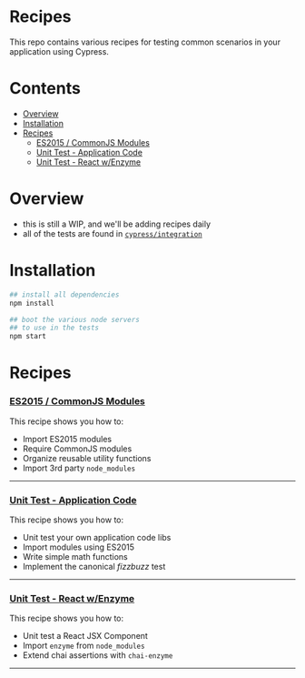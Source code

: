 # Recipes

This repo contains various recipes for testing common scenarios in your application using Cypress.

# Contents

- [Overview](#overview)
- [Installation](#installation)
- [Recipes](#recipes)
  - [ES2015 / CommonJS Modules](#es2015--commonjs-modules)
  - [Unit Test - Application Code](#unit-test---application-code)
  - [Unit Test - React w/Enzyme](#unit-test---react-wenzyme)

# Overview

- this is still a WIP, and we'll be adding recipes daily
- all of the tests are found in [`cypress/integration`](https://github.com/cypress-io/cypress-example-recipes/tree/master/cypress/integration)
<!-- - running a single static file server to server static file content -->
<!-- - if a recipe needs a server it is booted separately on a differnet port -->
<!-- - running node server (port: NNNN) for recipe: 'XYZ recipe' -->

# Installation

```bash
## install all dependencies
npm install

## boot the various node servers
## to use in the tests
npm start
```

# Recipes

### [ES2015 / CommonJS Modules](./cypress/integration/es2015_commonjs_modules_spec.js)

This recipe shows you how to:

- Import ES2015 modules
- Require CommonJS modules
- Organize reusable utility functions
- Import 3rd party `node_modules`

***

### [Unit Test - Application Code](./cypress/integration/unit_test_application_code_spec.js)

This recipe shows you how to:

- Unit test your own application code libs
- Import modules using ES2015
- Write simple math functions
- Implement the canonical *fizzbuzz* test

***

### [Unit Test - React w/Enzyme](./cypress/integration/unit_test_react_enzyme_spec.js)

This recipe shows you how to:

- Unit test a React JSX Component
- Import `enzyme` from `node_modules`
- Extend chai assertions with `chai-enzyme`

***

